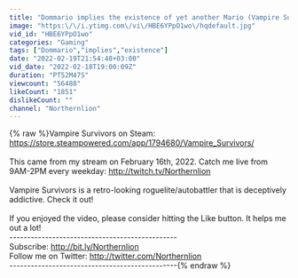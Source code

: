 ```yaml
---
title: "Dommario implies the existence of yet another Mario (Vampire Survivors)"
image: "https:\/\/i.ytimg.com\/vi\/HBE6YPpO1wo\/hqdefault.jpg"
vid_id: "HBE6YPpO1wo"
categories: "Gaming"
tags: ["Dommario","implies","existence"]
date: "2022-02-19T21:54:48+03:00"
vid_date: "2022-02-18T19:00:09Z"
duration: "PT52M47S"
viewcount: "56488"
likeCount: "1851"
dislikeCount: ""
channel: "Northernlion"
---
```

{% raw %}Vampire Survivors on Steam: <a rel="nofollow" target="blank" href="https://store.steampowered.com/app/1794680/Vampire_Survivors/">https://store.steampowered.com/app/1794680/Vampire_Survivors/</a><br /><br />This came from my stream on February 16th, 2022. Catch me live from 9AM-2PM every weekday: <a rel="nofollow" target="blank" href="http://twitch.tv/Northernlion">http://twitch.tv/Northernlion</a><br /><br />Vampire Survivors is a retro-looking roguelite/autobattler that is deceptively addictive. Check it out! <br /><br />If you enjoyed the video, please consider hitting the Like button. It helps me out a lot! <br />-----------------------------------------------<br />Subscribe: <a rel="nofollow" target="blank" href="http://bit.ly/Northernlion">http://bit.ly/Northernlion</a><br />Follow me on Twitter: <a rel="nofollow" target="blank" href="http://twitter.com/Northernlion">http://twitter.com/Northernlion</a><br />-----------------------------------------------{% endraw %}
